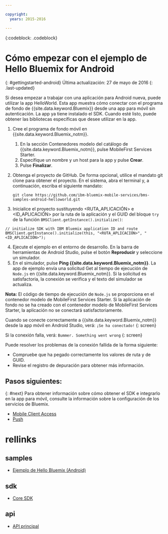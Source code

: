 ```yaml
---

copyright:
  years: 2015-2016

---
```


<!-- Attribute definitions -->
{:codeblock: .codeblock}

# Cómo empezar con el ejemplo de Hello Bluemix for Android
{: #gettingstarted-android}
Última actualización: 27 de mayo de 2016
{: .last-updated}  

Si desea empezar a trabajar con una aplicación para Android nueva, puede utilizar la app HelloWorld. Esta app muestra cómo conectar con el programa de fondo de {{site.data.keyword.Bluemix}} desde una app para móvil sin autenticación. La app ya tiene instalado el SDK. Cuando esté listo, puede obtener las bibliotecas específicas que desee utilizar en la app.

1. Cree el programa de fondo móvil en {{site.data.keyword.Bluemix_notm}}.
    1. En la sección Contenedores modelo del catálogo de {{site.data.keyword.Bluemix_notm}}, pulse MobileFirst Services Starter.
    2. Especifique un nombre y un host para la app y pulse **Crear**.
    3. Pulse **Finalizar**.
2. Obtenga el proyecto de GitHub. De forma opcional, utilice el mandato git clone para obtener el proyecto. En el sistema, abra el terminal y, a continuación, escriba el siguiente mandato:
    ```
    git clone https://github.com/ibm-bluemix-mobile-services/bms-samples-android-helloworld.git
    ```

3. Inicialice el proyecto sustituyendo &lt;RUTA_APLICACIÓN&gt; e &lt;ID_APLICACIÓN&gt; por la ruta de la aplicación y el GUID del bloque `try` de la función `BMSClient.getInstance().initialize()`:
```
// initialize SDK with IBM Bluemix application ID and route
BMSClient.getInstance().initialize(this, "<RUTA_APLICACIÓN>", "<ID_APLICACIÓN>");
```
4. Ejecute el ejemplo en el entorno de desarrollo.
En la barra de herramientas de Android Studio, pulse el botón **Reproducir** y seleccione un simulador.
5. En el simulador, pulse **Ping
                {{site.data.keyword.Bluemix_notm}}**. La app de ejemplo envía una solicitud Get al tiempo de ejecución de `Node.js` en {{site.data.keyword.Bluemix_notm}}. Si la solicitud es satisfactoria, la conexión se verifica y el texto del simulador se actualiza.

  **Nota:** El código de tiempo de ejecución de `Node.js` se proporciona en el contenedor modelo de MobileFirst Services Starter. Si la aplicación de fondo no se ha creado con el contenedor modelo de MobileFirst Services Starter, la aplicación no se conectará satisfactoriamente.

  Cuando se conecte correctamente a {{site.data.keyword.Bluemix_notm}} desde la app móvil en Android Studio, verá:
  `¡Se ha conectado!`
  {: screen}

<!--
  ![Hello World application successfully connected to {{site.data.keyword.Bluemix_notm}}](images/yayconnected.jpg "Figure 1. Hello World application successfully connected to Bluemix")
  -->

  Si la conexión falla, verá:
  `Bummer. Something went wrong`
  {: screen}

<!--
  ![Hello World application not connected to Bluemix](images/bummer_android.jpg "Figure 2. Hello World application not connected to Bluemix")
  -->

  Puede resolver los problemas de la conexión fallida de la forma siguiente:
   * Compruebe que ha pegado correctamente los valores de ruta y de GUID.
   * Revise el registro de depuración para obtener más información.


## Pasos siguientes:
{: #next}
Para obtener información sobre cómo obtener el SDK e integrarlo en la app para móvil, consulte la información sobre la configuración de los servicios de Bluemix.
   * [Mobile Client Access](../../services/mobileaccess/index.html)
   * [Push](../../services/mobilepush/index.html)

# rellinks

## samples
   * [Ejemplo de Hello Bluemix (Android)](https://github.com/ibm-bluemix-mobile-services/bms-samples-android-helloworld)

## sdk
   * [Core SDK](https://github.com/ibm-bluemix-mobile-services/bms-clientsdk-android-core)

## api
   * [API principal](https://www.{DomainName}/docs/api/content/api/mobilefirst/android/core-api-doc/overview-summary.html)
